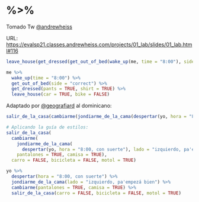 %&gt;%
================

Tomado Tw [@andrewheiss](https://twitter.com/andrewheiss)

URL:
<https://evalsp21.classes.andrewheiss.com/projects/01_lab/slides/01_lab.html#116>

``` r
leave_house(get_dressed(get_out_of_bed(wake_up(me, time = "8:00"), side = "correct"), pants = TRUE, shirt = TRUE), car = TRUE, bike = FALSE)

me %>%
  wake_up(time = "8:00") %>%
  get_out_of_bed(side = "correct") %>%
  get_dressed(pants = TRUE, shirt = TRUE) %>%
  leave_house(car = TRUE, bike = FALSE)
```

Adaptado por [@geografiard](https://twitter.com/geografiard) al
dominicano:

``` r
salir_de_la_casa(cambiarme(jondiarme_de_la_cama(despertar(yo, hora = "8:00, con suerte"), lado = "izquierdo, pa'empezá bien"), pantalones = TRUE, camisa = TRUE), carro = FALSE, bicicleta = FALSE, motol = TRUE)

# Aplicando la guía de estilos:
salir_de_la_casa(
  cambiarme(
    jondiarme_de_la_cama(
      despertar(yo, hora = "8:00, con suerte"), lado = "izquierdo, pa'empezá bien"),
    pantalones = TRUE, camisa = TRUE),
  carro = FALSE, bicicleta = FALSE, motol = TRUE)

yo %>% 
  despertar(hora = "8:00, con suerte") %>% 
  jondiarme_de_la_cama(lado = "izquierdo, pa'empezá bien") %>% 
  cambiarme(pantalones = TRUE, camisa = TRUE) %>% 
  salir_de_la_casa(carro = FALSE, bicicleta = FALSE, motol = TRUE)
```
